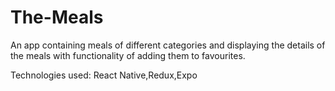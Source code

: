 # The-Meals
An app containing meals of different categories and displaying the details of the meals with functionality of adding them to favourites.

Technologies used: React Native,Redux,Expo
